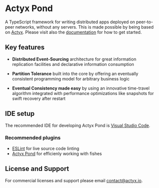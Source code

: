 # Actyx Pond

A TypeScript framework for writing distributed apps deployed on peer-to-peer networks, without any servers. This is made possible by being based on [Actyx](https://www.actyx.com/platform/). Please visit also the [documentation](https://developer.actyx.com/docs/how-to/actyx-pond/getting-started) for how to get started.

## Key features

- **Distributed Event-Sourcing** architecture for great information replication facilities and declarative information consumption

- **Partition Tolerance** built into the core by offering an eventually consistent programming model for arbitrary business logic

- **Eventual Consistency made easy** by using an innovative time-travel algorithm integrated with performance optimizations like snapshots for swift recovery after restart

## IDE setup

The recommended IDE for developing Actyx Pond is [Visual Studio Code](https://code.visualstudio.com/).

### Recommended plugins
- [ESLint](https://marketplace.visualstudio.com/items?itemName=dbaeumer.vscode-eslint) for live source code linting
- [Actyx Pond](https://marketplace.visualstudio.com/items?itemName=Actyx.actyx-pond) for efficienly working with fishes

## License and Support

For commercial licenses and support please email contact@actyx.io.
